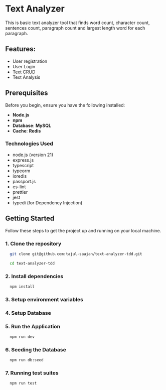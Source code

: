 # Text Analyzer
This is basic text analyzer tool that finds word count, character count, sentences count, paragraph count and largest length word for each paragraph.
## Features:
- User registration
- User Login
- Text CRUD
- Text Analysis

## Prerequisites

Before you begin, ensure you have the following installed:

- **Node.js**
- **npm**
- **Database**: **MySQL**
- **Cache**: **Redis**

### Technologies Used
- node.js (version 21)
- express.js
- typescript
- typeorm
- ioredis
- passport.js
- es-lint
- prettier
- jest
- typedi (for Dependency Injection)

## Getting Started

Follow these steps to get the project up and running on your local machine.

### 1. Clone the repository

```bash
  git clone git@github.com:tajul-saajan/text-analyzer-tdd.git
  
  cd text-analyzer-tdd
```

### 2. Install dependencies
```bash
  npm install
```

### 3. Setup environment variables
### 4. Setup Database

### 5. Run the Application
```bash
  npm run dev
```
### 6. Seeding the Database
```bash
  npm run db:seed
```

### 7. Running test suites
```bash
  npm run test
```